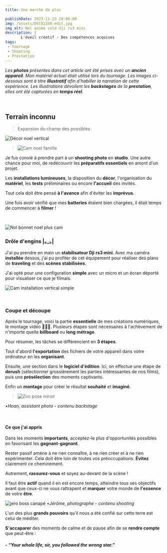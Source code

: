 ```yaml
---
title: Une marche de plus

publishDate: 2023-11-23 20:00:00
img: /assets/DSC02250-edit.jpg
img_alt: Nol anime cold dji rs3 mini
description: |
       L'éveil créatif - Des compétences acquises
tags:
 - Tournage
 - Shooting
 - Prestation
---
```


*Les **photos** présentes dans cet article ont été prises avec un **ancien appareil**. Mon matériel actuel était utilisé lors du tournage. Les images ci-dessous sont à titre **illustratif** afin d’habiller la narration de cette expérience. Les illustrations dévoilent les **backstages** de la **prestation**, elles ont été capturées en **temps réel**.*

<p>&nbsp;</p>

## Terrain inconnu
>Expansion du champ des possibles

![Décor noel vertical](/assets/DSC02099-edit.jpg)

>![Cam noel famille](/assets/DSC02167-edit.jpg)

Je fus convié à prendre part à un **shooting photo** en **studio**. Une autre chance pour moi, de redécouvrir les **préparatifs essentiels** en amont d'un projet.

Les **installations lumineuses**, la disposition du **décor**, l'organisation du **matériel**, les **tests** préliminaires ou encore **l'accueil** des invités.

Tout cela doit être pensé **à l'avance** afin d'éviter les **imprévus**.

Une fois avoir vérifié que mes **batteries** étaient bien chargées, il était temps de commencer à **filmer** !



<p>&nbsp;</p>

![Nol bonnet noel plus cam](/assets/DSC02292-edit.jpg)

### Drôle d'engins |｡_｡|

J'ai pu prendre en main un **stabilisateur Dji rs3 mini**. Avec ma caméra **installée** dessus, j'ai pu profiter de cet équipement pour réaliser des plans de **traveling** et des **scènes stabilisées**.

J'ai opté pour une configuration **simple** avec un micro et un écran déporté pour visualiser ce que je filmais.

![Cam installation vertical simple](/assets/DSC02100-edit.jpg)
<p>&nbsp;</p>

### Coupe et découpe
Après le tournage, voici la partie **essentielle** de mes créations numériques, le montage vidéo 🧑🏽‍💻. Plusieurs étapes sont nécessaires à l'achèvement de n'importe quelle **billboard** ou **long métrage**.

Pour résumer, les tâches se différencient en **3 étapes**.

Tout d'abord **l'exportation** des fichiers de votre appareil dans votre ordinateur en les **organisant**.

Ensuite, une section dans le **logiciel d'édition**. Ici, on effectue une étape de **derush** (sélectionner grossièrement les parties intéressantes de nos films), puis une **présélection** des moments captivants.

Enfin un **montage** pour créer le résultat **souhaité** et **imaginé**.

>![Ziro pose miroir](/assets/DSC02103-edit.jpg)

•*Hoan, assistant photo - contenu backstage*

<p>&nbsp;</p>

#### Ce que j'ai appris

Dans les moments **importants**, acceptez-le plus d'opportunités possibles en favorisant les **gagnant-gagnant**.

Rester passif amène à ne rien connaître, à ne rien créer et à ne rien expérimenter. Cela doit être loin de toutes vos préoccupations. **Évitez** clairement ce cheminement.

Autrement, **rassurez-vous** et soyez au-devant de la scène !

Il faut être **actif** quand il en est encore temps, atteindre tous ses objectifs avant que ceux-ci ne vous rattrapent et **marquer** votre monde de **l'essence** de votre **être**.


![jero boss canapé](/assets/DSC02295-edit.jpg)
•*Jérôme, photographe - contenu shooting*

L'un des plus **grands pouvoirs** qu'il nous a été confié sur cette terre est celui de méditer. 

**S'accaparer** des moments de calme et de pause afin de se **rendre compte** que peut-être :

##### - *“Your whole life, sir, you followed the wrong star.”*

